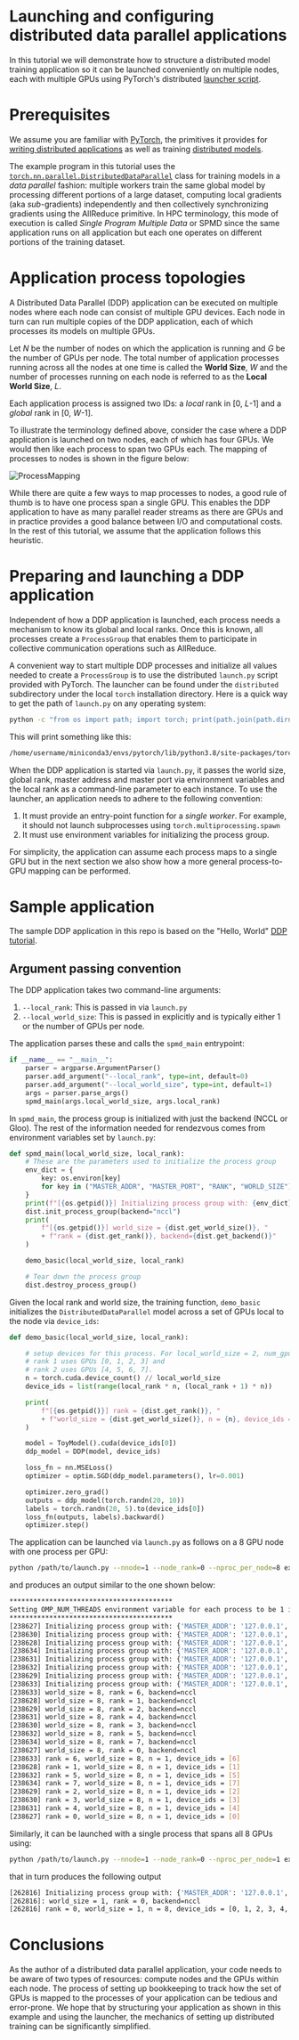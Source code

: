 # Launching and configuring distributed data parallel applications

In this tutorial we will demonstrate how to structure a distributed
model training application so it can be launched conveniently on
multiple nodes, each with multiple GPUs using PyTorch's distributed
[launcher script](https://github.com/pytorch/pytorch/blob/master/torch/distributed/launch.py).

# Prerequisites
We assume you are  familiar with [PyTorch](https://pytorch.org/tutorials/beginner/deep_learning_60min_blitz.html), the primitives it provides for [writing distributed applications](https://pytorch.org/tutorials/intermediate/dist_tuto.html) as well as training [distributed models](https://pytorch.org/tutorials/intermediate/ddp_tutorial.html).

The example program in this tutorial uses the
[`torch.nn.parallel.DistributedDataParallel`](https://pytorch.org/docs/stable/nn.html#distributeddataparallel) class for training models
in a _data parallel_ fashion: multiple workers train the same global
model by processing different portions of a large dataset, computing
local gradients (aka _sub_-gradients) independently and then
collectively synchronizing gradients using the AllReduce primitive. In
HPC terminology, this mode of execution is called _Single Program
Multiple Data_ or SPMD since the same application runs on all
application but each one operates on different portions of the
training dataset.

# Application process topologies
A Distributed Data Parallel (DDP) application can be executed on
multiple nodes where each node can consist of multiple GPU
devices. Each node in turn can run multiple copies of the DDP
application, each of which processes its models on multiple GPUs.

Let _N_ be the number of nodes on which the application is running and
_G_ be the number of GPUs per node. The total number of application
processes running across all the nodes at one time is called the
**World Size**, _W_ and the number of processes running on each node
is referred to as the **Local World Size**, _L_.

Each application process is assigned two IDs: a _local_ rank in \[0,
_L_-1\] and a _global_ rank in \[0, _W_-1\].

To illustrate the terminology defined above, consider the case where a
DDP application is launched on two nodes, each of which has four
GPUs. We would then like each process to span two GPUs each. The
mapping of processes to nodes is shown in the figure below:

![ProcessMapping](https://user-images.githubusercontent.com/875518/77676984-4c81e400-6f4c-11ea-87d8-f2ff505a99da.png)

While there are quite a few ways to map processes to nodes, a good
rule of thumb is to have one process span a single GPU. This enables
the DDP application to have as many parallel reader streams as there
are GPUs and in practice provides a good balance between I/O and
computational costs. In the rest of this tutorial, we assume that the
application follows this heuristic.

# Preparing and launching a DDP application
Independent of how a DDP application is launched, each process needs a
mechanism to know its global and local ranks. Once this is known, all
processes create a `ProcessGroup` that enables them to participate in
collective communication operations such as AllReduce.

A convenient way to start multiple DDP processes and initialize all
values needed to create a `ProcessGroup` is to use the distributed
`launch.py` script provided with PyTorch. The launcher can be found
under the `distributed` subdirectory under the local `torch`
installation directory. Here is a quick way to get the path of
`launch.py` on any operating system:

```sh
python -c "from os import path; import torch; print(path.join(path.dirname(torch.__file__), 'distributed', 'launch.py'))"
```

This will print something like this:
```sh
/home/username/miniconda3/envs/pytorch/lib/python3.8/site-packages/torch/distributed/launch.py
```

When the DDP application is started via `launch.py`, it passes the world size, global rank, master address and master port via environment variables and the local rank as a command-line parameter to each instance.
To use the launcher, an application needs to adhere to the following convention:
1. It must provide an entry-point function for a _single worker_. For example, it should not launch subprocesses using `torch.multiprocessing.spawn`
2. It must use environment variables for initializing the process group.

For simplicity, the application can assume each process maps to a single GPU but in the next section we also show how a more general process-to-GPU mapping can be performed.

# Sample application
The sample DDP application in this repo is based on the "Hello, World" [DDP tutorial](https://pytorch.org/tutorials/intermediate/ddp_tutorial.html).

## Argument passing convention
The DDP application takes two command-line arguments:
1. `--local_rank`: This is passed in via `launch.py`
2. `--local_world_size`: This is passed in explicitly and is typically either $1$ or the number of GPUs per node.

The application parses these and calls the `spmd_main` entrypoint:
```py
if __name__ == "__main__":
    parser = argparse.ArgumentParser()
    parser.add_argument("--local_rank", type=int, default=0)
    parser.add_argument("--local_world_size", type=int, default=1)
    args = parser.parse_args()
    spmd_main(args.local_world_size, args.local_rank)
```
In `spmd_main`, the process group is initialized with just the backend (NCCL or Gloo). The rest of the information needed for rendezvous comes from environment variables set by `launch.py`:
```py
def spmd_main(local_world_size, local_rank):
    # These are the parameters used to initialize the process group
    env_dict = {
        key: os.environ[key]
        for key in ("MASTER_ADDR", "MASTER_PORT", "RANK", "WORLD_SIZE")
    }
    print(f"[{os.getpid()}] Initializing process group with: {env_dict}")
    dist.init_process_group(backend="nccl")
    print(
        f"[{os.getpid()}] world_size = {dist.get_world_size()}, "
        + f"rank = {dist.get_rank()}, backend={dist.get_backend()}"
    )

    demo_basic(local_world_size, local_rank)

    # Tear down the process group
    dist.destroy_process_group()
```

Given the local rank and world size, the training function, `demo_basic` initializes the `DistributedDataParallel` model across a set of GPUs local to the node via `device_ids`:
```py
def demo_basic(local_world_size, local_rank):

    # setup devices for this process. For local_world_size = 2, num_gpus = 8,
    # rank 1 uses GPUs [0, 1, 2, 3] and
    # rank 2 uses GPUs [4, 5, 6, 7].
    n = torch.cuda.device_count() // local_world_size
    device_ids = list(range(local_rank * n, (local_rank + 1) * n))

    print(
        f"[{os.getpid()}] rank = {dist.get_rank()}, "
        + f"world_size = {dist.get_world_size()}, n = {n}, device_ids = {device_ids}"
    )

    model = ToyModel().cuda(device_ids[0])
    ddp_model = DDP(model, device_ids)

    loss_fn = nn.MSELoss()
    optimizer = optim.SGD(ddp_model.parameters(), lr=0.001)

    optimizer.zero_grad()
    outputs = ddp_model(torch.randn(20, 10))
    labels = torch.randn(20, 5).to(device_ids[0])
    loss_fn(outputs, labels).backward()
    optimizer.step()
```

The application can be launched via `launch.py` as follows on a 8 GPU node with one process per GPU:
```sh
python /path/to/launch.py --nnode=1 --node_rank=0 --nproc_per_node=8 example.py --local_world_size=8
```
and produces an output similar to the one shown below:
```sh
*****************************************
Setting OMP_NUM_THREADS environment variable for each process to be 1 in default, to avoid your system being overloaded, please further tune the variable for optimal performance in your application as needed.
*****************************************
[238627] Initializing process group with: {'MASTER_ADDR': '127.0.0.1', 'MASTER_PORT': '29500', 'RANK': '0', 'WORLD_SIZE': '8'}
[238630] Initializing process group with: {'MASTER_ADDR': '127.0.0.1', 'MASTER_PORT': '29500', 'RANK': '3', 'WORLD_SIZE': '8'}
[238628] Initializing process group with: {'MASTER_ADDR': '127.0.0.1', 'MASTER_PORT': '29500', 'RANK': '1', 'WORLD_SIZE': '8'}
[238634] Initializing process group with: {'MASTER_ADDR': '127.0.0.1', 'MASTER_PORT': '29500', 'RANK': '7', 'WORLD_SIZE': '8'}
[238631] Initializing process group with: {'MASTER_ADDR': '127.0.0.1', 'MASTER_PORT': '29500', 'RANK': '4', 'WORLD_SIZE': '8'}
[238632] Initializing process group with: {'MASTER_ADDR': '127.0.0.1', 'MASTER_PORT': '29500', 'RANK': '5', 'WORLD_SIZE': '8'}
[238629] Initializing process group with: {'MASTER_ADDR': '127.0.0.1', 'MASTER_PORT': '29500', 'RANK': '2', 'WORLD_SIZE': '8'}
[238633] Initializing process group with: {'MASTER_ADDR': '127.0.0.1', 'MASTER_PORT': '29500', 'RANK': '6', 'WORLD_SIZE': '8'}
[238633] world_size = 8, rank = 6, backend=nccl
[238628] world_size = 8, rank = 1, backend=nccl
[238629] world_size = 8, rank = 2, backend=nccl
[238631] world_size = 8, rank = 4, backend=nccl
[238630] world_size = 8, rank = 3, backend=nccl
[238632] world_size = 8, rank = 5, backend=nccl
[238634] world_size = 8, rank = 7, backend=nccl
[238627] world_size = 8, rank = 0, backend=nccl
[238633] rank = 6, world_size = 8, n = 1, device_ids = [6]
[238628] rank = 1, world_size = 8, n = 1, device_ids = [1]
[238632] rank = 5, world_size = 8, n = 1, device_ids = [5]
[238634] rank = 7, world_size = 8, n = 1, device_ids = [7]
[238629] rank = 2, world_size = 8, n = 1, device_ids = [2]
[238630] rank = 3, world_size = 8, n = 1, device_ids = [3]
[238631] rank = 4, world_size = 8, n = 1, device_ids = [4]
[238627] rank = 0, world_size = 8, n = 1, device_ids = [0]
```
Similarly, it can be launched with a single process that spans all 8 GPUs using:
```sh
python /path/to/launch.py --nnode=1 --node_rank=0 --nproc_per_node=1 example.py --local_world_size=1
```
that in turn produces the following output
```sh
[262816] Initializing process group with: {'MASTER_ADDR': '127.0.0.1', 'MASTER_PORT': '29500', 'RANK': '0', 'WORLD_SIZE': '1'}
[262816]: world_size = 1, rank = 0, backend=nccl
[262816] rank = 0, world_size = 1, n = 8, device_ids = [0, 1, 2, 3, 4, 5, 6, 7]
```

# Conclusions
As the author of a distributed data parallel application, your code needs to be aware of two types of resources: compute nodes and the GPUs within each node. The process of setting up bookkeeping to track how the set of GPUs is mapped to the processes of your application can be tedious and error-prone. We hope that by structuring your application as shown in this example and using the launcher, the mechanics of setting up distributed training can be significantly simplified.
